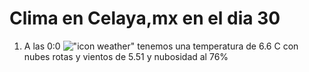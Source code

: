 # Clima en Celaya,mx en el dia 30

1. A las 0:0 !["icon weather"](http://openweathermap.org/img/w/04n.png) tenemos una temperatura de 6.6 C con nubes rotas y  vientos de 5.51 y nubosidad al 76%
